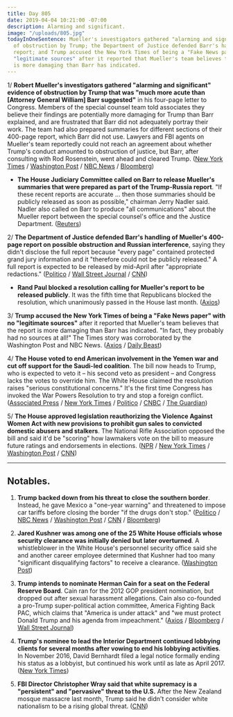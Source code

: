 ```yaml
---
title: Day 805
date: 2019-04-04 10:21:00 -07:00
description: Alarming and significant.
image: "/uploads/805.jpg"
todayInOneSentence: Mueller's investigators gathered "alarming and significant" evidence
  of obstruction by Trump; the Department of Justice defended Barr's handling of Mueller's
  report; and Trump accused the New York Times of being a "Fake News paper" with no
  "legitimate sources" after it reported that Mueller's team believes that the report
  is more damaging than Barr has indicated.
---
```


1/ **Robert Mueller's investigators gathered "alarming and significant" evidence of obstruction by Trump that was "much more acute than \[Attorney General William\] Barr suggested"** in his four-page letter to Congress. Members of the special counsel team told associates they believe their findings are potentially more damaging for Trump than Barr explained, and are frustrated that Barr did not adequately portray their work. The team had also prepared summaries for different sections of their 400-page report, which Barr did not use. Lawyers and FBI agents on Mueller's team reportedly could not reach an agreement about whether Trump's conduct amounted to obstruction of justice, but Barr, after consulting with Rod Rosenstein, went ahead and cleared Trump. ([New York Times](https://www.nytimes.com/2019/04/03/us/politics/william-barr-mueller-report.html) / [Washington Post](https://www.washingtonpost.com/world/national-security/limited-information-barr-has-shared-about-russia-investigation-frustrated-some-on-muellers-team/2019/04/03/c98e8a02-567a-11e9-814f-e2f46684196e_story.html) / [NBC News](https://www.nbcnews.com/politics/donald-trump/barr-didn-t-do-justice-mueller-report-officials-tell-new-n990776) / [Bloomberg](https://www.bloomberg.com/news/articles/2019-04-04/justice-department-defends-process-for-handling-mueller-report))

* **The House Judiciary Committee called on Barr to release Mueller's summaries that were prepared as part of the Trump-Russia report**. "If these recent reports are accurate ... then those summaries should be publicly released as soon as possible," chairman Jerry Nadler said. Nadler also called on Barr to produce "all communications" about the Mueller report between the special counsel's office and the Justice Department. ([Reuters](https://www.reuters.com/article/us-usa-trump-russia-nadler-idUSKCN1RG2OS))

2/ **The Department of Justice defended Barr's handling of Mueller's 400-page report on possible obstruction and Russian interference**, saying they didn't disclose the full report because "every page" contained protected grand jury information and it "therefore could not be publicly released." A full report is expected to be released by mid-April after "appropriate redactions." ([Politico](https://www.politico.com/story/2019/04/04/mueller-report-barr-summary-democrats-1255454) / [Wall Street Journal](https://www.wsj.com/articles/justice-department-defends-handling-of-mueller-report-11554391876) / [CNN](https://www.cnn.com/2019/04/04/politics/justice-department-mueller-report-findings-william-barr/index.html))

* **Rand Paul blocked a resolution calling for Mueller's report to be released publicly**. It was the fifth time that Republicans blocked the resolution, which unanimously passed in the House last month. ([Axios](https://www.axios.com/mueller-report-republicans-rand-paul-block-release-60e8ac29-d427-40e1-b792-913b7a378d3e.html))

3/ **Trump accused the New York Times of being a "Fake News paper" with no "legitimate sources"** after it reported that Mueller's team believes that the report is more damaging than Barr has indicated. "In fact, they probably had no sources at all!" The Times story was corroborated by the Washington Post and NBC News. ([Axios](https://www.axios.com/trump-fumes-new-york-times-mueller-report-f6ffb7b0-c603-45f3-bebf-e6d9d302cc2d.html) / [Daily Beast](https://www.thedailybeast.com/trump-nyt-probably-had-no-sources-on-mueller-report))

4/ **The House voted to end American involvement in the Yemen war and cut off support for the Saudi-led coalition**. The bill now heads to Trump, who is expected to veto it – his second veto as president – and Congress lacks the votes to override him. The White House claimed the resolution raises "serious constitutional concerns." It's the first time Congress has invoked the War Powers Resolution to try and stop a foreign conflict. ([Associated Press](https://apnews.com/263d2069e3a0450b9f6329d01004de0c) / [New York Times](https://www.nytimes.com/2019/04/04/us/politics/yemen-war-end-vote.html) / [Politico](https://www.politico.com/story/2019/04/04/house-rebukes-trump-with-vote-ending-us-support-for-yemen-war-1255866) / [CNBC](https://www.cnbc.com/2019/04/04/house-passes-yemen-war-powers-resolution-setting-up-trump-veto.html) / [The Guardian](https://www.theguardian.com/world/2019/apr/04/yemen-saudi-arabia-war-us-military-assistance-vote-congress-trump-veto-latest))

5/ **The House approved legislation reauthorizing the Violence Against Women Act with new provisions to prohibit gun sales to convicted domestic abusers and stalkers**. The National Rifle Association opposed the bill and said it'd be "scoring" how lawmakers vote on the bill to measure future ratings and endorsements in elections. ([NPR](https://www.npr.org/2019/04/04/707685268/violence-against-women-act-gets-tangled-up-in-gun-rights-debate) / [New York Times](https://www.nytimes.com/2019/04/04/us/politics/nra-violence-against-women-act.html) / [Washington Post](https://www.washingtonpost.com/powerpost/house-backs-new-version-of-violence-against-women-act-with-expansion-of-gun-control/2019/04/04/29b011f4-5616-11e9-814f-e2f46684196e_story.html) / [CNN](https://www.cnn.com/2019/04/04/politics/house-passes-violence-against-women-act-reauthorization/index.html))

---

## Notables.

1. **Trump backed down from his threat to close the southern border**. Instead, he gave Mexico a "one-year warning" and threatened to impose car tariffs before closing the border "if the drugs don't stop." ([Politico](https://www.politico.eu/article/trump-mexico-border-white-house/) / [NBC News](https://www.nbcnews.com/politics/donald-trump/trump-gives-mexico-one-year-warning-stop-drugs-tariffs-border-n991026) / [Washington Post](https://www.washingtonpost.com/politics/trump-backs-off-threat-to-close-southern-border-immediately-says-hell-give-mexico-one-year-warning-on-drugs-migrants/2019/04/04/5fd35dfa-56f6-11e9-814f-e2f46684196e_story.html) / [CNN](https://www.cnn.com/2019/04/04/politics/donald-trump-mexico-border-threat/index.html) / [Bloomberg](https://www.bloomberg.com/news/articles/2019-04-04/trump-threatens-car-tariffs-if-mexico-doesn-t-stem-drug-flow))

2. **Jared Kushner was among one of the 25 White House officials whose security clearance was initially denied but later overturned**. A whistleblower in the White House's personnel security office said she and another career employee determined that Kushner had too many "significant disqualifying factors" to receive a clearance. ([Washington Post](https://www.washingtonpost.com/politics/jared-kushner-identified-as-senior-white-house-official-whose-security-clearance-was-denied-by-career-officials/2019/04/03/fefa8dbe-5623-11e9-814f-e2f46684196e_story.html))

3. **Trump intends to nominate Herman Cain for a seat on the Federal Reserve Board**. Cain ran for the 2012 GOP president nomination, but dropped out after sexual harassment allegations. Cain also co-founded a pro-Trump super-political action committee, America Fighting Back PAC, which claims that "America is under attack" and "we must protect Donald Trump and his agenda from impeachment." ([Axios](https://www.axios.com/trump-wants-herman-cain-federal-reserve-4b497361-d12a-4c5a-a2db-28ffe1d36b58.html) / [Bloomberg](https://www.bloomberg.com/news/articles/2019-04-04/trump-is-said-to-select-herman-cain-for-federal-reserve-board) / [Wall Street Journal](https://www.wsj.com/articles/trump-considering-herman-cain-for-position-on-federal-reserve-board-11554399187))

4. **Trump's nominee to lead the Interior Department continued lobbying clients for several months after vowing to end his lobbying activities**. In November 2016, David Bernhardt filed a legal notice formally ending his status as a lobbyist, but continued his work until as late as April 2017. ([New York Times](https://www.nytimes.com/2019/04/04/climate/david-bernhardt-interior-lobbying.html))

5. **FBI Director Christopher Wray said that white supremacy is a "persistent" and "pervasive" threat to the U.S.** After the New Zealand mosque massacre last month, Trump said he didn't consider white nationalism to be a rising global threat. ([CNN](https://www.cnn.com/2019/04/04/politics/fbi-director-wray-white-supremacy/))